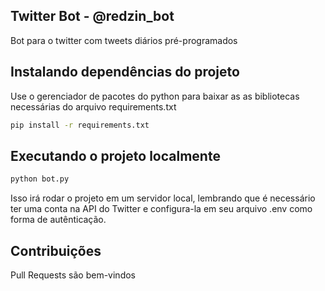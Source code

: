 ## Twitter Bot - @redzin_bot

Bot para o twitter com tweets diários pré-programados

## Instalando dependências do projeto

Use o gerenciador de pacotes do python para baixar as as bibliotecas necessárias do arquivo requirements.txt

```bash
pip install -r requirements.txt
```

## Executando o projeto localmente

```bash
python bot.py
```
Isso irá rodar o projeto em um servidor local, lembrando que é necessário ter uma conta na API do Twitter e configura-la em seu arquivo .env como forma de autênticação.

## Contribuições

Pull Requests são bem-vindos
